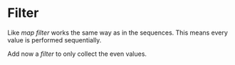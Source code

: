 # Filter

Like *map* *filter* works the same way as in the sequences. This means every value is performed sequentially.

Add now a *filter* to only collect the even values.